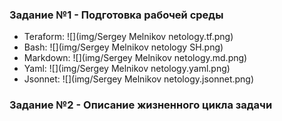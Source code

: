 ### Задание №1 - Подготовка рабочей среды

 - Teraform: ![](img/Sergey Melnikov netology.tf.png)
 - Bash: ![](img/Sergey Melnikov netology SH.png)
 - Markdown: ![](img/Sergey Melnikov netology.md.png)
 - Yaml: ![](img/Sergey Melnikov netology.yaml.png)
 - Jsonnet: ![](img/Sergey Melnikov netology.jsonnet.png)

### Задание №2 - Описание жизненного цикла задачи



 


